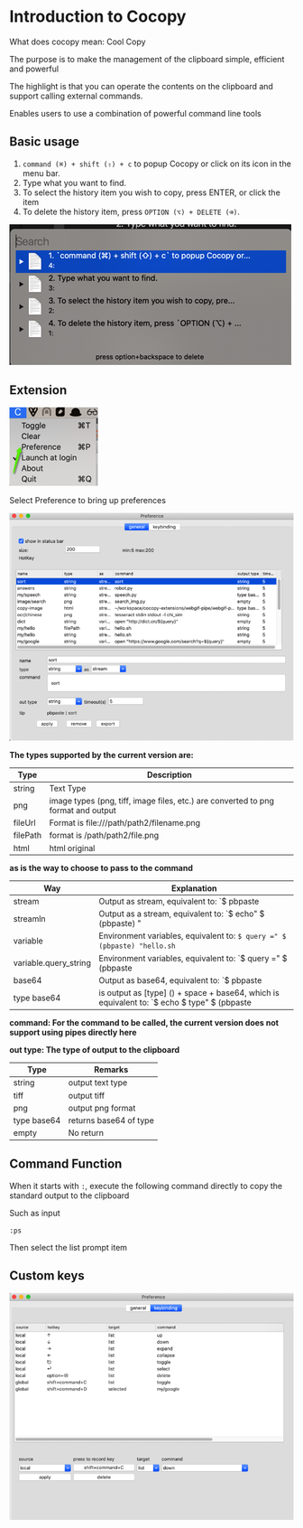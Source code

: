 # Introduction to Cocopy

What does cocopy mean: Cool Copy

The purpose is to make the management of the clipboard simple, efficient and powerful

The highlight is that you can operate the contents on the clipboard and support calling external commands.

Enables users to use a combination of powerful command line tools


## Basic usage

1. `command (⌘) + shift (⇧) + c` to popup Cocopy or click on its icon in the menu bar.
2. Type what you want to find.
3. To select the history item you wish to copy, press ENTER, or click the item
4. To delete the history item, press `OPTION (⌥) + DELETE (⌫)`.

![](./images/main.png)

## Extension

![](./images/main-menu.png)

Select Preference to bring up preferences

![](./images/preference.png)

**The types supported by the current version are:**

| Type | Description |
| -------- | -------- |
| string | Text Type |
png | image types (png, tiff, image files, etc.) are converted to png format and output |
fileUrl | Format is file:///path/path2/filename.png |
| filePath | format is /path/path2/file.png |
| html | html original |

**as is the way to choose to pass to the command**

| Way | Explanation |
| -------- | -------- |
| stream | Output as stream, equivalent to: `$ pbpaste | hello.sh` |
streamln | Output as a stream, equivalent to: `$ echo" $ (pbpaste) "| hello.sh` |
variable | Environment variables, equivalent to: `$ query =" $ (pbpaste) "hello.sh` |
variable.query_string | Environment variables, equivalent to: `$ query =" $ (pbpaste | encodeURIComponent) "| hello.sh` |
base64 | Output as base64, equivalent to: `$ pbpaste | base64 | hello.sh` |
| type base64 | is output as [type] () + space + base64, which is equivalent to: `$ echo $ type" $ (pbpaste | base64) "| hello.sh` |

**command: For the command to be called, the current version does not support using pipes directly here**

**out type: The type of output to the clipboard**

| Type | Remarks |
| -------- | -------- |
| string | output text type |
| tiff | output tiff |
| png | output png format |
| type base64 | returns base64 of type
| empty | No return |

## Command Function

When it starts with `:`, execute the following command directly to copy the standard output to the clipboard

Such as input

```
:ps
```

Then select the list prompt item

## Custom keys

![](./images/key-binding.png)